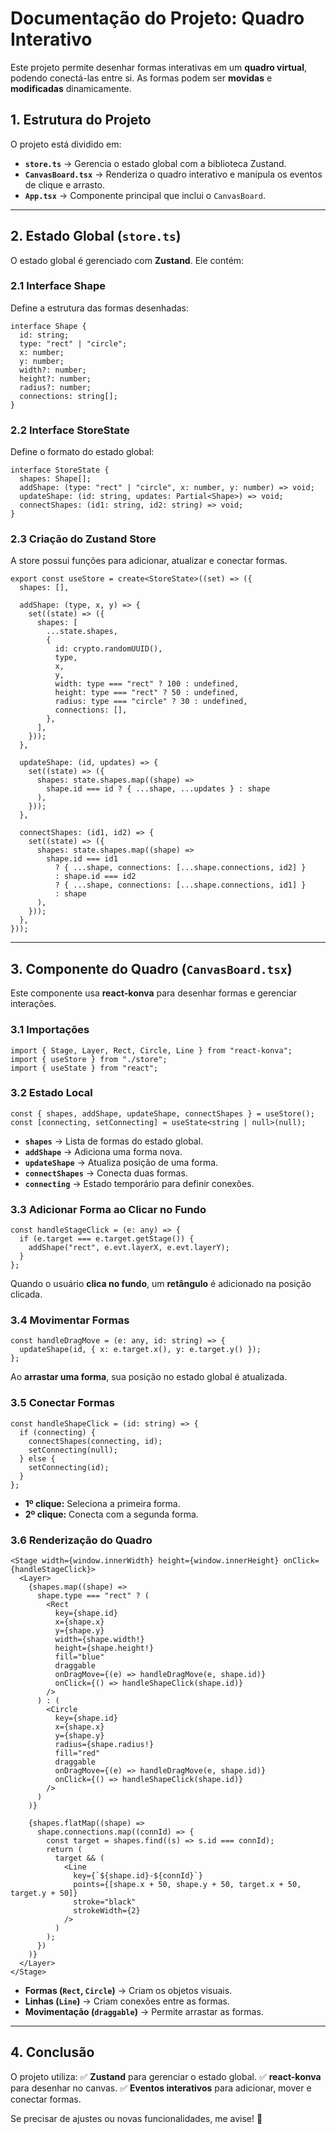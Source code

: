 # Documentação do Projeto: Quadro Interativo

Este projeto permite desenhar formas interativas em um **quadro virtual**, podendo conectá-las entre si. As formas podem ser **movidas** e **modificadas** dinamicamente.

## 1. Estrutura do Projeto
O projeto está dividido em:
- **`store.ts`** → Gerencia o estado global com a biblioteca Zustand.
- **`CanvasBoard.tsx`** → Renderiza o quadro interativo e manipula os eventos de clique e arrasto.
- **`App.tsx`** → Componente principal que inclui o `CanvasBoard`.

---

## 2. Estado Global (`store.ts`)
O estado global é gerenciado com **Zustand**. Ele contém:

### **2.1 Interface Shape**
Define a estrutura das formas desenhadas:
```tsx
interface Shape {
  id: string;
  type: "rect" | "circle";
  x: number;
  y: number;
  width?: number;
  height?: number;
  radius?: number;
  connections: string[];
}
```

### **2.2 Interface StoreState**
Define o formato do estado global:
```tsx
interface StoreState {
  shapes: Shape[];
  addShape: (type: "rect" | "circle", x: number, y: number) => void;
  updateShape: (id: string, updates: Partial<Shape>) => void;
  connectShapes: (id1: string, id2: string) => void;
}
```

### **2.3 Criação do Zustand Store**
A store possui funções para adicionar, atualizar e conectar formas.
```tsx
export const useStore = create<StoreState>((set) => ({
  shapes: [],

  addShape: (type, x, y) => {
    set((state) => ({
      shapes: [
        ...state.shapes,
        {
          id: crypto.randomUUID(),
          type,
          x,
          y,
          width: type === "rect" ? 100 : undefined,
          height: type === "rect" ? 50 : undefined,
          radius: type === "circle" ? 30 : undefined,
          connections: [],
        },
      ],
    }));
  },

  updateShape: (id, updates) => {
    set((state) => ({
      shapes: state.shapes.map((shape) =>
        shape.id === id ? { ...shape, ...updates } : shape
      ),
    }));
  },

  connectShapes: (id1, id2) => {
    set((state) => ({
      shapes: state.shapes.map((shape) =>
        shape.id === id1
          ? { ...shape, connections: [...shape.connections, id2] }
          : shape.id === id2
          ? { ...shape, connections: [...shape.connections, id1] }
          : shape
      ),
    }));
  },
}));
```

---

## 3. Componente do Quadro (`CanvasBoard.tsx`)
Este componente usa **react-konva** para desenhar formas e gerenciar interações.

### **3.1 Importações**
```tsx
import { Stage, Layer, Rect, Circle, Line } from "react-konva";
import { useStore } from "./store";
import { useState } from "react";
```

### **3.2 Estado Local**
```tsx
const { shapes, addShape, updateShape, connectShapes } = useStore();
const [connecting, setConnecting] = useState<string | null>(null);
```
- **`shapes`** → Lista de formas do estado global.
- **`addShape`** → Adiciona uma forma nova.
- **`updateShape`** → Atualiza posição de uma forma.
- **`connectShapes`** → Conecta duas formas.
- **`connecting`** → Estado temporário para definir conexões.

### **3.3 Adicionar Forma ao Clicar no Fundo**
```tsx
const handleStageClick = (e: any) => {
  if (e.target === e.target.getStage()) {
    addShape("rect", e.evt.layerX, e.evt.layerY);
  }
};
```
Quando o usuário **clica no fundo**, um **retângulo** é adicionado na posição clicada.

### **3.4 Movimentar Formas**
```tsx
const handleDragMove = (e: any, id: string) => {
  updateShape(id, { x: e.target.x(), y: e.target.y() });
};
```
Ao **arrastar uma forma**, sua posição no estado global é atualizada.

### **3.5 Conectar Formas**
```tsx
const handleShapeClick = (id: string) => {
  if (connecting) {
    connectShapes(connecting, id);
    setConnecting(null);
  } else {
    setConnecting(id);
  }
};
```
- **1º clique:** Seleciona a primeira forma.
- **2º clique:** Conecta com a segunda forma.

### **3.6 Renderização do Quadro**
```tsx
<Stage width={window.innerWidth} height={window.innerHeight} onClick={handleStageClick}>
  <Layer>
    {shapes.map((shape) =>
      shape.type === "rect" ? (
        <Rect
          key={shape.id}
          x={shape.x}
          y={shape.y}
          width={shape.width!}
          height={shape.height!}
          fill="blue"
          draggable
          onDragMove={(e) => handleDragMove(e, shape.id)}
          onClick={() => handleShapeClick(shape.id)}
        />
      ) : (
        <Circle
          key={shape.id}
          x={shape.x}
          y={shape.y}
          radius={shape.radius!}
          fill="red"
          draggable
          onDragMove={(e) => handleDragMove(e, shape.id)}
          onClick={() => handleShapeClick(shape.id)}
        />
      )
    )}

    {shapes.flatMap((shape) =>
      shape.connections.map((connId) => {
        const target = shapes.find((s) => s.id === connId);
        return (
          target && (
            <Line
              key={`${shape.id}-${connId}`}
              points={[shape.x + 50, shape.y + 50, target.x + 50, target.y + 50]}
              stroke="black"
              strokeWidth={2}
            />
          )
        );
      })
    )}
  </Layer>
</Stage>
```
- **Formas (`Rect`, `Circle`)** → Criam os objetos visuais.
- **Linhas (`Line`)** → Criam conexões entre as formas.
- **Movimentação (`draggable`)** → Permite arrastar as formas.

---

## 4. Conclusão
O projeto utiliza:
✅ **Zustand** para gerenciar o estado global.
✅ **react-konva** para desenhar no canvas.
✅ **Eventos interativos** para adicionar, mover e conectar formas.

Se precisar de ajustes ou novas funcionalidades, me avise! 🚀

